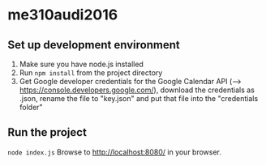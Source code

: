 # me310audi2016

## Set up development environment

1. Make sure you have node.js installed
2. Run `npm install` from the project directory
3. Get Google developer credentials for the Google Calendar API (--> https://console.developers.google.com/), download the credentials as .json, rename the file to "key.json" and put that file into the "credentials folder"

## Run the project

`node index.js`
Browse to [http://localhost:8080/](http://localhost:8080/) in your browser.